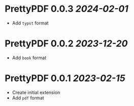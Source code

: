 # PrettyPDF 0.0.3 _2024-02-01_

- Add `typst` format

# PrettyPDF 0.0.2 _2023-12-20_

- Add `book` format

# PrettyPDF 0.0.1 _2023-02-15_

- Create initial extension
- Add `pdf` format
